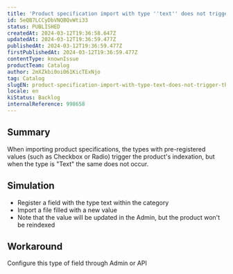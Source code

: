 ```yaml
---
title: 'Product specification import with type ''text'' does not trigger the product''s indexation'
id: 5eQB7LCCyDbVNQBQvWti33
status: PUBLISHED
createdAt: 2024-03-12T19:36:58.647Z
updatedAt: 2024-03-12T19:36:59.477Z
publishedAt: 2024-03-12T19:36:59.477Z
firstPublishedAt: 2024-03-12T19:36:59.477Z
contentType: knownIssue
productTeam: Catalog
author: 2mXZkbi0oi061KicTExNjo
tag: Catalog
slugEN: product-specification-import-with-type-text-does-not-trigger-the-products-indexation
locale: en
kiStatus: Backlog
internalReference: 998658
---
```


## Summary


When importing product specifications, the types with pre-registered values (such as Checkbox or Radio) trigger the product's indexation, but when the type is "Text" the same does not occur.


##

## Simulation



- Register a field with the type text within the category
- Import a file filled with a new value
- Note that the value will be updated in the Admin, but the product won't be reindexed


##

## Workaround


Configure this type of field through Admin or API





